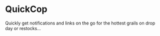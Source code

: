 # QuickCop
Quickly get notifications and links on the go for the hottest grails on drop day or restocks...
